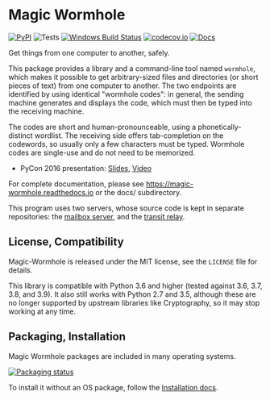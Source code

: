 # Magic Wormhole
[![PyPI](http://img.shields.io/pypi/v/magic-wormhole.svg)](https://pypi.python.org/pypi/magic-wormhole)
![Tests](https://github.com/magic-wormhole/magic-wormhole/workflows/Tests/badge.svg)
[![Windows Build Status](https://ci.appveyor.com/api/projects/status/w1bdniovwm4egfyg/branch/master?svg=true)](https://ci.appveyor.com/project/warner/magic-wormhole)
[![codecov.io](https://codecov.io/github/magic-wormhole/magic-wormhole/coverage.svg?branch=master)](https://codecov.io/github/magic-wormhole/magic-wormhole?branch=master)
[![Docs](https://readthedocs.org/projects/magic-wormhole/badge/?version=latest)](https://magic-wormhole.readthedocs.io)

Get things from one computer to another, safely.

This package provides a library and a command-line tool named `wormhole`,
which makes it possible to get arbitrary-sized files and directories
(or short pieces of text) from one computer to another. The two endpoints are
identified by using identical "wormhole codes": in general, the sending
machine generates and displays the code, which must then be typed into the
receiving machine.

The codes are short and human-pronounceable, using a phonetically-distinct
wordlist. The receiving side offers tab-completion on the codewords, so
usually only a few characters must be typed. Wormhole codes are single-use
and do not need to be memorized.

* PyCon 2016 presentation: [Slides](http://www.lothar.com/~warner/MagicWormhole-PyCon2016.pdf), [Video](https://youtu.be/oFrTqQw0_3c)

For complete documentation, please see https://magic-wormhole.readthedocs.io
or the docs/ subdirectory.

This program uses two servers, whose source code is kept in separate
repositories: the
[mailbox server](https://github.com/magic-wormhole/magic-wormhole-mailbox-server),
and the
[transit relay](https://github.com/magic-wormhole/magic-wormhole-transit-relay).

## License, Compatibility

Magic-Wormhole is released under the MIT license, see the `LICENSE` file for details.

This library is compatible with Python 3.6 and higher (tested against 3.6,
3.7, 3.8, and 3.9). It also still works with Python 2.7 and 3.5, although
these are no longer supported by upstream libraries like Cryptography, so it
may stop working at any time.

## Packaging, Installation

Magic Wormhole packages are included in many operating systems.

[![Packaging status](https://repology.org/badge/vertical-allrepos/magic-wormhole.svg)](https://repology.org/project/magic-wormhole/versions)

To install it without an OS package, follow the [Installation docs](https://magic-wormhole.readthedocs.io/en/latest/welcome.html#installation).
